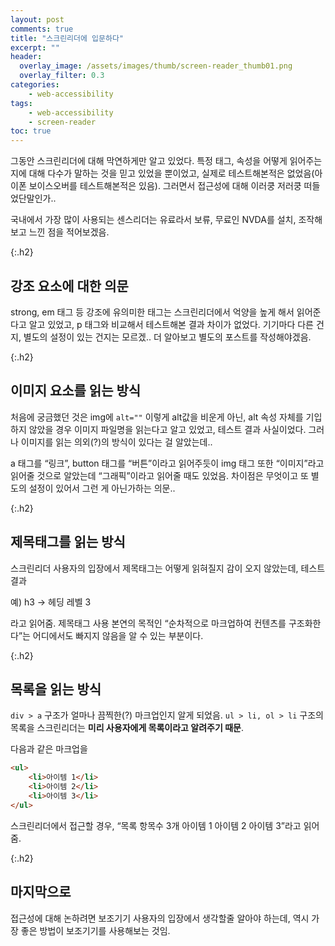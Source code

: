 ```yaml
---
layout: post
comments: true
title: "스크린리더에 입문하다"
excerpt: ""
header:
  overlay_image: /assets/images/thumb/screen-reader_thumb01.png
  overlay_filter: 0.3
categories:
    - web-accessibility
tags:
    - web-accessibility
    - screen-reader
toc: true
---
```

그동안 스크린리더에 대해 막연하게만 알고 있었다. 특정 태그, 속성을 어떻게 읽어주는지에 대해 다수가 말하는 것을 믿고 있었을 뿐이었고, 실제로 테스트해본적은 없었음(아이폰 보이스오버를 테스트해본적은 있음). 그러면서 접근성에 대해 이러쿵 저러쿵 떠들었단말인가..

국내에서 가장 많이 사용되는 센스리더는 유료라서 보류, 무료인 NVDA를 설치, 조작해보고 느낀 점을 적어보겠음.

{:.h2}
## 강조 요소에 대한 의문
strong, em 태그 등 강조에 유의미한 태그는 스크린리더에서 억양을 높게 해서 읽어준다고 알고 있었고, p 태그와 비교해서 테스트해본 결과 차이가 없었다. 기기마다 다른 건지, 별도의 설정이 있는 건지는 모르겠.. 더 알아보고 별도의 포스트를 작성해야겠음.

{:.h2}
## 이미지 요소를 읽는 방식
처음에 궁금했던 것은 img에 <code>alt=""</code> 이렇게 alt값을 비운게 아닌, alt 속성 자체를 기입하지 않았을 경우 이미지 파일명을 읽는다고 알고 있었고, 테스트 결과 사실이었다. 그러나 이미지를 읽는 의외(?)의 방식이 있다는 걸 알았는데..

a 태그를 &ldquo;링크&rdquo;, button 태그를 &ldquo;버튼&rdquo;이라고 읽어주듯이 img 태그 또한 &ldquo;이미지&rdquo;라고 읽어줄 것으로 알았는데 &ldquo;그래픽&rdquo;이라고 읽어줄 때도 있었음. 차이점은 무엇이고 또 별도의 설정이 있어서 그런 게 아닌가하는 의문..

{:.h2}
## 제목태그를 읽는 방식
스크린리더 사용자의 입장에서 제목태그는 어떻게 읽혀질지 감이 오지 않았는데, 테스트 결과

예) h3 &rarr; 헤딩 레벨 3

라고 읽어줌. 제목태그 사용 본연의 목적인 &ldquo;순차적으로 마크업하여 컨텐츠를 구조화한다&rdquo;는 어디에서도 빠지지 않음을 알 수 있는 부분이다.

{:.h2}
## 목록을 읽는 방식
<code>div > a</code> 구조가 얼마나 끔찍한(?) 마크업인지 알게 되었음. <code>ul > li, ol > li</code> 구조의 목록을 스크린리더는 **미리 사용자에게 목록이라고 알려주기 때문**.

다음과 같은 마크업을
```html
<ul>
    <li>아이템 1</li>
    <li>아이템 2</li>
    <li>아이템 3</li>
</ul>
```
스크린리더에서 접근할 경우, &ldquo;목록 항목수 3개 아이템 1 아이템 2 아이템 3&rdquo;라고 읽어줌.

{:.h2}
## 마지막으로
접근성에 대해 논하려면 보조기기 사용자의 입장에서 생각할줄 알아야 하는데, 역시 가장 좋은 방법이 보조기기를 사용해보는 것임.